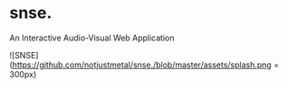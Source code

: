 # snse.

An Interactive Audio-Visual Web Application

![SNSE](https://github.com/notjustmetal/snse./blob/master/assets/splash.png = 300px)
